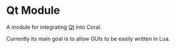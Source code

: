 Qt Module
=========

A module for integrating [Qt](http://qt.nokia.com/) into Coral.

Currently its main goal is to allow GUIs to be easily written in Lua.
